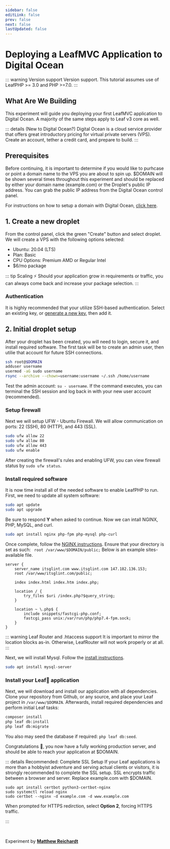 ```yaml
---
sidebar: false
editLink: false
prev: false
next: false
lastUpdated: false
---
```


# Deploying a LeafMVC Application to Digital Ocean

::: warning Version support
Version support. This tutorial assumes use of LeafPHP >= 3.0 and PHP >=7.0.
:::

## What Are We Building

This experiment will guide you deploying your first LeafMVC application to Digital Ocean. A majority
of the same steps apply to Leaf v3 core as well.

::: details (New to Digital Ocean?)
Digital Ocean is a cloud service provider that offers great introductory pricing for virtual private
servers (VPS). Create an account, tether a credit card, and prepare to build.
:::

## Prerequisites

Before continuing, it is important to determine if you would like to purhcase or point a domain name
to the VPS you are about to spin up. $DOMAIN will be shown several times throughout this experiment
and should be replaced by either your domain name (example.com) or the Droplet's public IP address. You
can grab the public IP address from the Digital Ocean control panel.

For instructions on how to setup a domain with Digital Ocean, [click here](https://docs.digitalocean.com/products/networking/dns/how-to/add-domains/).

## 1. Create a new droplet

From the control panel, click the green "Create" button and select droplet. We will create a VPS with the
following options selected:

* Ubuntu: 20.04 (LTS)
* Plan: Basic
* CPU Options: Premium AMD or Regular Intel
* $6/mo package

::: tip Scaling ⚡️
Should your application grow in requirements or traffic, you can always come back and increase your package selection.
:::

### Authentication

It is highly recommended that your utilize SSH-based authentication. Select an existing key, or [generate a new key](https://docs.github.com/en/authentication/connecting-to-github-with-ssh/generating-a-new-ssh-key-and-adding-it-to-the-ssh-agent), then add it.

## 2. Initial droplet setup

After your droplet has been created, you will need to login, secure it, and install required software. The first task will
be to create an admin user, then utilie that account for future SSH connections.

```bash
ssh root@$DOMAIN
adduser username
usermod -aG sudo username
rsync --archive --chown=username:username ~/.ssh /home/username
```

Test the admin account: ``su - username``. If the command executes, you can terminal the SSH session and log
back in with your new user account (recommended).

### Setup firewall

Next we will setup UFW - Ubuntu Firewall. We will allow communication on ports: 22 (SSH), 80 (HTTP), and 443 (SSL).

```bash
sudo ufw allow 22
sudo ufw allow 80
sudo ufw allow 443
sudo ufw enable
```

After creating the firewall's rules and enabling UFW, you can view firewall status by ``sudo ufw status``.

### Install required software

It is now time install all of the needed software to enable LeafPHP to run. First, we need to update all system software:

```bash
sudo apt update
sudo apt upgrade
```

Be sure to respond **Y** when asked to continue. Now we can intall NGINX, PHP, MySQL, and curl.

```bash
sudo apt install nginx php-fpm php-mysql php-curl
```

Once complete, follow the
[NGINX instructions](https://www.digitalocean.com/community/tutorials/how-to-install-linux-nginx-mysql-php-lemp-stack-ubuntu-18-04#step-3-%E2%80%93-installing-php-and-configuring-nginx-to-use-the-php-processor).
Ensure that your directory is set as such: `` root /var/www/$DOMAIN/public;`` Below is an example sites-available file.

```nginx
server {
    server_name itsglint.com www.itsglint.com 147.182.136.153;
    root /var/www/itsglint.com/public;

    index index.html index.htm index.php;

    location / {
        try_files $uri /index.php?$query_string;
    }

    location ~ \.php$ {
        include snippets/fastcgi-php.conf;
        fastcgi_pass unix:/var/run/php/php7.4-fpm.sock;
    }
}
```

::: warning Leaf Router and .htaccess support
It is important to mirror the location blocks as-in. Otherwise, LeafRouter will not work properly or at all.
:::

Next, we will install Mysql. Follow the [install instructions](https://www.digitalocean.com/community/tutorials/how-to-install-linux-nginx-mysql-php-lemp-stack-ubuntu-18-04#step-2-%E2%80%93-installing-mysql-to-manage-site-data).

```bash
sudo apt install mysql-server
```

### Install your Leaf🍁 application

Next, we will download and install our application with all dependencies. Clone your repository from Github, 
or any source, and place your Leaf project in ``/var/www/$DOMAIN``. Afterwards, install required dependencies
and perform initial Leaf tasks:

```bash
composer install
php leaf db:install
php leaf db:migrate
```

You also may seed the database if required: `php leaf db:seed`.

Congratulations 🎉, you now have a fully working production server, and should be able to reach your application at $DOMAIN.

::: details Recommended: Complete SSL Setup
If your Leaf applications is more than a hobbyist adventure and serving actual clients or visitors, it is
strongly recommended to complete the SSL setup. SSL encrypts traffic between a browser and server. Replace
example.com with $DOMAIN.

```
sudo apt install certbot python3-certbot-nginx
sudo systemctl reload nginx
sudo certbot --nginx -d example.com -d www.example.com
```

When prompted for HTTPS redirction, select **Option 2**, forcing HTTPS traffic.

:::

<br>

Experiment by **[Matthew Reichardt](https://github.com/matthewjamesr)**
